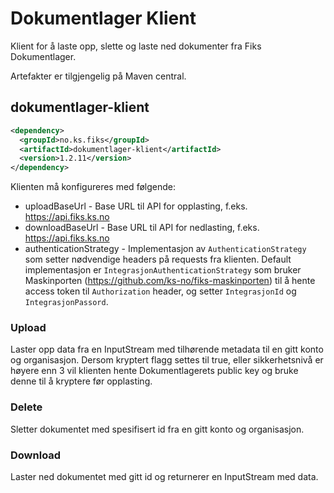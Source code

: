 # Dokumentlager Klient
Klient for å laste opp, slette og laste ned dokumenter fra Fiks Dokumentlager.

Artefakter er tilgjengelig på Maven central.

## dokumentlager-klient
```xml
<dependency>
  <groupId>no.ks.fiks</groupId>
  <artifactId>dokumentlager-klient</artifactId>
  <version>1.2.11</version>
</dependency>
```

Klienten må konfigureres med følgende:
- uploadBaseUrl - Base URL til API for opplasting, f.eks. https://api.fiks.ks.no
- downloadBaseUrl - Base URL til API for nedlasting, f.eks. https://api.fiks.ks.no
- authenticationStrategy - Implementasjon av ``AuthenticationStrategy`` som setter nødvendige headers på requests fra klienten. Default implementasjon er ``IntegrasjonAuthenticationStrategy`` som bruker Maskinporten (https://github.com/ks-no/fiks-maskinporten) til å hente access token til ``Authorization`` header, og setter ``IntegrasjonId`` og ``IntegrasjonPassord``.

### Upload
Laster opp data fra en InputStream med tilhørende metadata til en gitt konto og organisasjon. Dersom kryptert flagg settes til true, eller sikkerhetsnivå er høyere enn 3 vil klienten hente Dokumentlagerets public key og bruke denne til å kryptere før opplasting.

### Delete
Sletter dokumentet med spesifisert id fra en gitt konto og organisasjon.

### Download
Laster ned dokumentet med gitt id og returnerer en InputStream med data.
